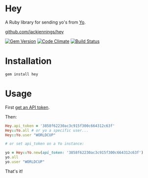 # Hey

A Ruby library for sending yo's from [Yo](http://justyo.co).

[github.com/jackjennings/hey](http://github.com/jackjennings/hey)

[![Gem Version](https://badge.fury.io/rb/hey.svg)](http://badge.fury.io/rb/hey) [![Code Climate](https://codeclimate.com/github/jackjennings/hey.png)](https://codeclimate.com/github/jackjennings/hey) [![Build Status](https://travis-ci.org/jackjennings/hey.svg)](https://travis-ci.org/jackjennings/hey)

# Installation

```
gem install hey
```

# Usage

First [get an API token](http://yoapi.justyo.co).

Then:

```ruby
Hey.api_token = '3858f62230ac3c915f300c664312c63f'
Hey::Yo.all # or yo a specific user...
Hey::Yo.user "WORLDCUP"

# or set api_token on a Yo instance:

yo = Hey::Yo.new(api_token: '3858f62230ac3c915f300c664312c63f')
yo.all
yo.user "WORLDCUP"
```

That's it!
